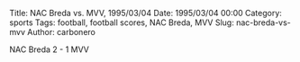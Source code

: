 Title: NAC Breda vs. MVV, 1995/03/04
Date: 1995/03/04 00:00
Category: sports
Tags: football, football scores, NAC Breda, MVV
Slug: nac-breda-vs-mvv
Author: carbonero


NAC Breda 2 - 1 MVV
